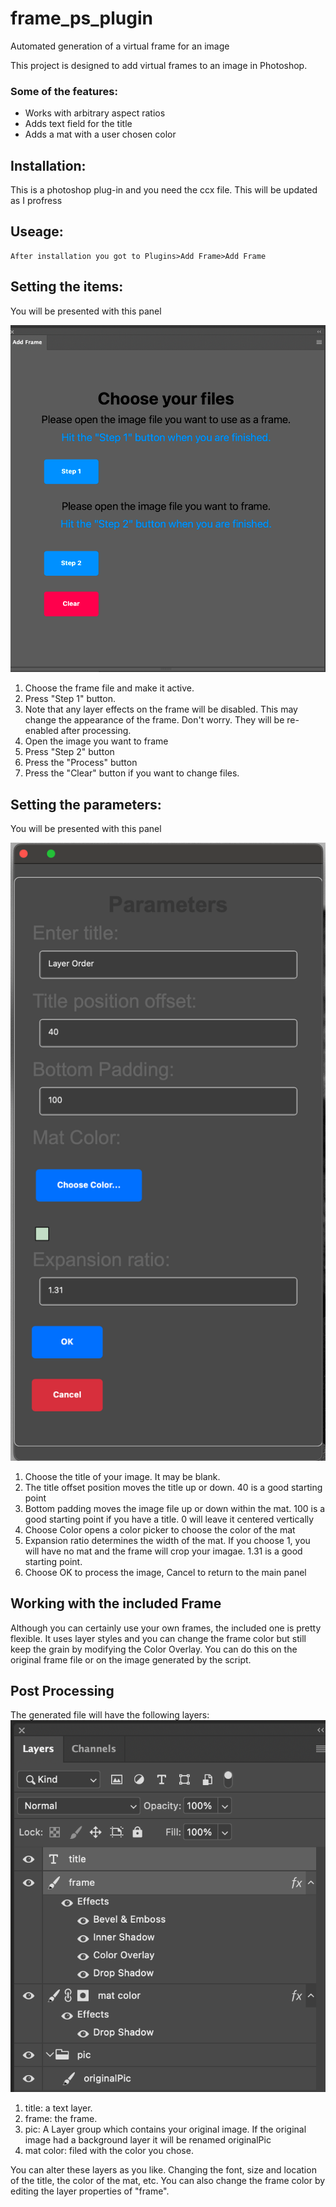 # frame_ps_plugin
Automated generation of a virtual frame for an image

This project is designed to add virtual frames to an image in Photoshop.

### Some of the features:
* Works with arbitrary aspect ratios
* Adds text field for the title
* Adds a mat with a user chosen color

## Installation:
  This is a photoshop plug-in and you need the ccx file.
  This will be updated as I profress

## Useage:
    After installation you got to Plugins>Add Frame>Add Frame

## Setting the items:
  You will be presented with this panel  
  
   ![Choose Files](assets/choosefiles.png)
1. Choose the frame file and make it active.
2. Press "Step 1" button.
3. Note that any layer effects on the frame will be disabled. This may change the appearance of the frame. Don't worry. They will be re-enabled after processing.
3. Open the image you want to frame
4. Press "Step 2" button
5. Press the "Process" button
6. Press the "Clear" button if you want to change files.

## Setting the parameters:
  You will be presented with this panel  
  
   ![Choose parameters](assets/parameters.png)
1. Choose the title of your image. It may be blank.
2. The title offset position moves the title up or down. 40 is a good starting point
3. Bottom padding moves the image file up or down within the mat. 100 is a good starting point if you have a title. 0 will leave it centered vertically
4. Choose Color opens a color picker to choose the color of the mat
5. Expansion ratio determines the width of the mat. If you choose 1, you will have no mat and the frame will crop your imagae. 1.31 is a good starting point.
6. Choose OK to process the image, Cancel to return to the main panel


## Working with the included Frame
Although you can certainly use your own frames, the included one is pretty flexible. It uses layer styles and you can change the frame color but still keep the grain by modifying the Color Overlay. You can do this on the original frame file or on the image generated by the script. 

## Post Processing
The generated file will have the following layers:
![Layers](assets/layers.png)

1. title: a text layer.
2. frame: the frame.
3. pic: A Layer group which contains your original image. If the original image had a background layer it will be renamed originalPic
4. mat color: filed with the color you chose.

You can alter these layers as you like. Changing the font, size and location of the title, the color of the mat, etc. You can also change the frame color by editing the layer properties of "frame".
